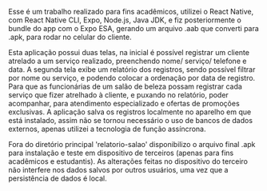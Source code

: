 Esse é um trabalho realizado para fins acadêmicos, utilizei o React Native, com React Native CLI, Expo, Node.js, Java JDK, e fiz posteriormente o bundle do app com o Expo ESA, gerando um arquivo .aab que converti para .apk, para rodar no celular do cliente.

Esta aplicação possui duas telas, na inicial é possível registrar um cliente atrelado a um serviço realizado, preenchendo nome/ serviço/ telefone e data. A segunda tela exibe um relatório dos registros, sendo possível filtrar por nome ou serviço, e podendo colocar a ordenação por data de registro. Para que as funcionárias de um salão de beleza possam registrar cada serviço que fizer atrelhado à cliente, e puxando no relatório, poder acompanhar, para atendimento especializado e ofertas de promoções exclusivas.
A aplicação salva os registros localmente no aparelho em que está instalado, assim não se tornou necessário o uso de bancos de dados externos, apenas utilizei a tecnologia de função assíncrona.

Fora do diretório principal 'relatorio-salao' disponibilizo o arquivo final .apk para instalação e teste em dispositivo de terceiros (apenas para fins acadêmicos e estudantis). As alterações feitas no dispositivo do terceiro não interfere nos dados salvos por outros usuários, uma vez que a persistência de dados é local.

